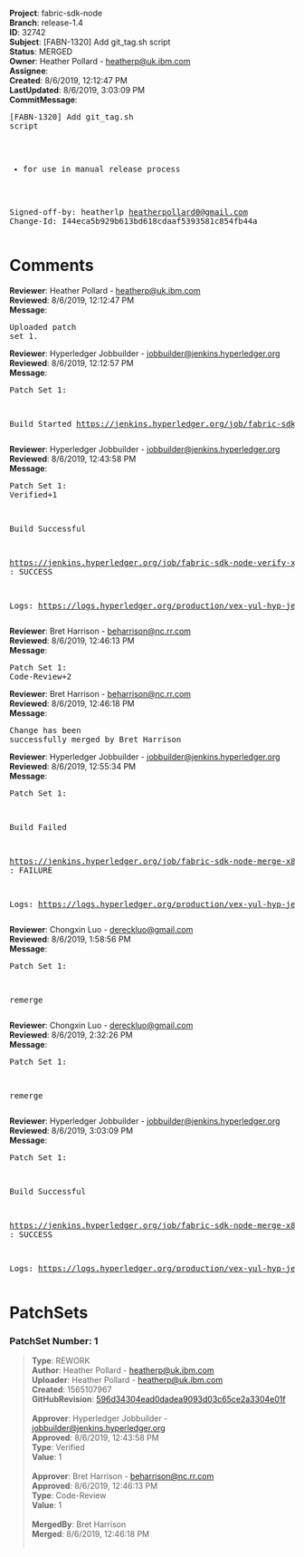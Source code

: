 <strong>Project</strong>: fabric-sdk-node<br><strong>Branch</strong>: release-1.4<br><strong>ID</strong>: 32742<br><strong>Subject</strong>: [FABN-1320] Add git_tag.sh script<br><strong>Status</strong>: MERGED<br><strong>Owner</strong>: Heather Pollard - heatherp@uk.ibm.com<br><strong>Assignee</strong>:<br><strong>Created</strong>: 8/6/2019, 12:12:47 PM<br><strong>LastUpdated</strong>: 8/6/2019, 3:03:09 PM<br><strong>CommitMessage</strong>:<br><pre>[FABN-1320] Add git_tag.sh script

-  for use in manual release process

Signed-off-by: heatherlp <heatherpollard0@gmail.com>
Change-Id: I44eca5b929b613bd618cdaaf5393581c854fb44a
</pre><h1>Comments</h1><strong>Reviewer</strong>: Heather Pollard - heatherp@uk.ibm.com<br><strong>Reviewed</strong>: 8/6/2019, 12:12:47 PM<br><strong>Message</strong>: <pre>Uploaded patch set 1.</pre><strong>Reviewer</strong>: Hyperledger Jobbuilder - jobbuilder@jenkins.hyperledger.org<br><strong>Reviewed</strong>: 8/6/2019, 12:12:57 PM<br><strong>Message</strong>: <pre>Patch Set 1:

Build Started https://jenkins.hyperledger.org/job/fabric-sdk-node-verify-x86_64/2746/</pre><strong>Reviewer</strong>: Hyperledger Jobbuilder - jobbuilder@jenkins.hyperledger.org<br><strong>Reviewed</strong>: 8/6/2019, 12:43:58 PM<br><strong>Message</strong>: <pre>Patch Set 1: Verified+1

Build Successful 

https://jenkins.hyperledger.org/job/fabric-sdk-node-verify-x86_64/2746/ : SUCCESS

Logs: https://logs.hyperledger.org/production/vex-yul-hyp-jenkins-3/fabric-sdk-node-verify-x86_64/2746</pre><strong>Reviewer</strong>: Bret Harrison - beharrison@nc.rr.com<br><strong>Reviewed</strong>: 8/6/2019, 12:46:13 PM<br><strong>Message</strong>: <pre>Patch Set 1: Code-Review+2</pre><strong>Reviewer</strong>: Bret Harrison - beharrison@nc.rr.com<br><strong>Reviewed</strong>: 8/6/2019, 12:46:18 PM<br><strong>Message</strong>: <pre>Change has been successfully merged by Bret Harrison</pre><strong>Reviewer</strong>: Hyperledger Jobbuilder - jobbuilder@jenkins.hyperledger.org<br><strong>Reviewed</strong>: 8/6/2019, 12:55:34 PM<br><strong>Message</strong>: <pre>Patch Set 1:

Build Failed 

https://jenkins.hyperledger.org/job/fabric-sdk-node-merge-x86_64/441/ : FAILURE

Logs: https://logs.hyperledger.org/production/vex-yul-hyp-jenkins-3/fabric-sdk-node-merge-x86_64/441</pre><strong>Reviewer</strong>: Chongxin Luo - dereckluo@gmail.com<br><strong>Reviewed</strong>: 8/6/2019, 1:58:56 PM<br><strong>Message</strong>: <pre>Patch Set 1:

remerge</pre><strong>Reviewer</strong>: Chongxin Luo - dereckluo@gmail.com<br><strong>Reviewed</strong>: 8/6/2019, 2:32:26 PM<br><strong>Message</strong>: <pre>Patch Set 1:

remerge</pre><strong>Reviewer</strong>: Hyperledger Jobbuilder - jobbuilder@jenkins.hyperledger.org<br><strong>Reviewed</strong>: 8/6/2019, 3:03:09 PM<br><strong>Message</strong>: <pre>Patch Set 1:

Build Successful 

https://jenkins.hyperledger.org/job/fabric-sdk-node-merge-x86_64/443/ : SUCCESS

Logs: https://logs.hyperledger.org/production/vex-yul-hyp-jenkins-3/fabric-sdk-node-merge-x86_64/443</pre><h1>PatchSets</h1><h3>PatchSet Number: 1</h3><blockquote><strong>Type</strong>: REWORK<br><strong>Author</strong>: Heather Pollard - heatherp@uk.ibm.com<br><strong>Uploader</strong>: Heather Pollard - heatherp@uk.ibm.com<br><strong>Created</strong>: 1565107967<br><strong>GitHubRevision</strong>: [596d34304ead0dadea9093d03c65ce2a3304e01f](https://github.com/hyperledger/fabric-sdk-node/commit/596d34304ead0dadea9093d03c65ce2a3304e01f)<br><br><strong>Approver</strong>: Hyperledger Jobbuilder - jobbuilder@jenkins.hyperledger.org<br><strong>Approved</strong>: 8/6/2019, 12:43:58 PM<br><strong>Type</strong>: Verified<br><strong>Value</strong>: 1<br><br><strong>Approver</strong>: Bret Harrison - beharrison@nc.rr.com<br><strong>Approved</strong>: 8/6/2019, 12:46:13 PM<br><strong>Type</strong>: Code-Review<br><strong>Value</strong>: 1<br><br><strong>MergedBy</strong>: Bret Harrison<br><strong>Merged</strong>: 8/6/2019, 12:46:18 PM<br><br></blockquote>